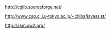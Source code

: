 
http://cglib.sourceforge.net/

http://www.csg.ci.i.u-tokyo.ac.jp/~chiba/javassist/

http://asm.ow2.org/

